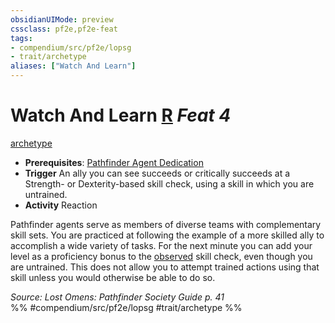 ```yaml
---
obsidianUIMode: preview
cssclass: pf2e,pf2e-feat
tags:
- compendium/src/pf2e/lopsg
- trait/archetype
aliases: ["Watch And Learn"]
---
```

# Watch And Learn  [R](../../rules/core-rulebook/chapter-9-playing-the-game.md#Actions "Reaction") *Feat 4*  
[archetype](../../rules/traits/archetype.md)  

- **Prerequisites**: [Pathfinder Agent Dedication](pathfinder-agent-dedication-lowg.md)
- **Trigger** An ally you can see succeeds or critically succeeds at a Strength- or Dexterity-based skill check, using a skill in which you are untrained.
- **Activity** Reaction

Pathfinder agents serve as members of diverse teams with complementary skill sets. You are practiced at following the example of a more skilled ally to accomplish a wide variety of tasks. For the next minute you can add your level as a proficiency bonus to the [observed](../../rules/conditions.md#Observed) skill check, even though you are untrained. This does not allow you to attempt trained actions using that skill unless you would otherwise be able to do so.

*Source: Lost Omens: Pathfinder Society Guide p. 41*  
%% #compendium/src/pf2e/lopsg #trait/archetype %%